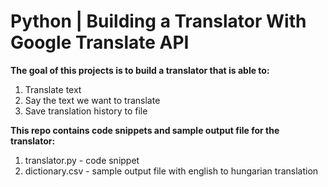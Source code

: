 # Python | Building a Translator With Google Translate API

**The goal of this projects is to build a translator that is able to:**
1. Translate text
2. Say the text we want to translate
3. Save translation history to file

**This repo contains code snippets and sample output file for the translator:**
1. translator.py - code snippet
2. dictionary.csv - sample output file with english to hungarian translation

